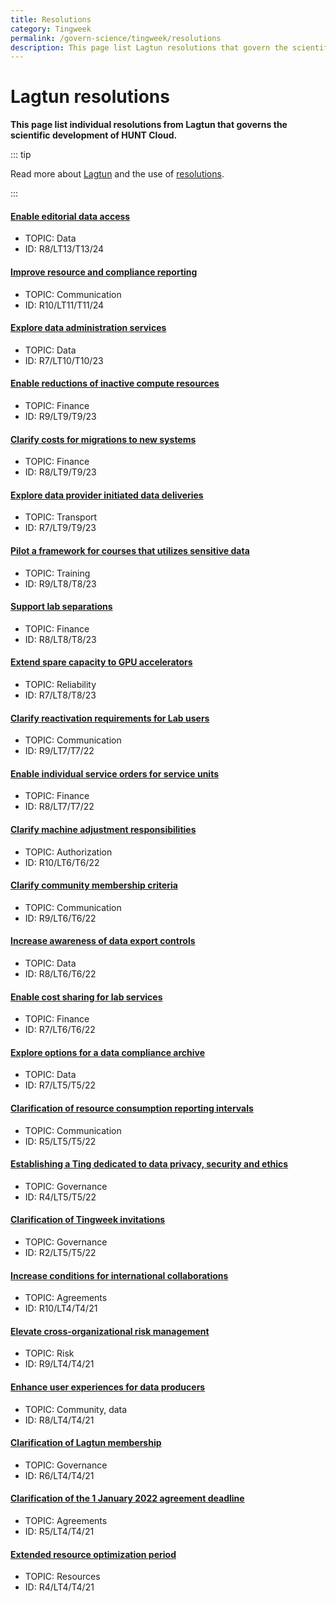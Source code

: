 ```yaml
---
title: Resolutions
category: Tingweek
permalink: /govern-science/tingweek/resolutions
description: This page list Lagtun resolutions that govern the scientific development of HUNT Cloud.
---
```


# Lagtun resolutions

**This page list individual resolutions from Lagtun that governs the scientific development of HUNT Cloud.**

::: tip

Read more about [Lagtun](/govern-science/tingweek/lagtun) and the use of [resolutions](/govern-science/tingweek/lagtun#resolutions).

:::

#### [Enable editorial data access](https://assets.hdc.ntnu.no/assets/tingweek/hunt-cloud-tingweek13-resolutions.pdf#page=3)

- TOPIC: Data
- ID: R8/LT13/T13/24

#### [Improve resource and compliance reporting](https://assets.hdc.ntnu.no/assets/tingweek/hunt-cloud-tingweek11-resolutions.pdf#page=3)

- TOPIC: Communication
- ID: R10/LT11/T11/24

#### [Explore data administration services](https://assets.hdc.ntnu.no/assets/tingweek/hunt-cloud-tingweek10-resolutions.pdf#page=3)

- TOPIC: Data
- ID: R7/LT10/T10/23

#### [Enable reductions of inactive compute resources](https://assets.hdc.ntnu.no/assets/tingweek/hunt-cloud-tingweek9-resolutions.pdf#page=5)

- TOPIC: Finance
- ID: R9/LT9/T9/23

#### [Clarify costs for migrations to new systems](https://assets.hdc.ntnu.no/assets/tingweek/hunt-cloud-tingweek9-resolutions.pdf#page=4)

- TOPIC: Finance
- ID: R8/LT9/T9/23

#### [Explore data provider initiated data deliveries](https://assets.hdc.ntnu.no/assets/tingweek/hunt-cloud-tingweek9-resolutions.pdf#page=3)

- TOPIC: Transport
- ID: R7/LT9/T9/23

#### [Pilot a framework for courses that utilizes sensitive data](https://assets.hdc.ntnu.no/assets/tingweek/hunt-cloud-tingweek8-resolutions.pdf#page=5)

- TOPIC: Training
- ID: R9/LT8/T8/23

#### [Support lab separations](https://assets.hdc.ntnu.no/assets/tingweek/hunt-cloud-tingweek8-resolutions.pdf#page=4)

- TOPIC: Finance
- ID: R8/LT8/T8/23

#### [Extend spare capacity to GPU accelerators](https://assets.hdc.ntnu.no/assets/tingweek/hunt-cloud-tingweek8-resolutions.pdf#page=3)

- TOPIC: Reliability
- ID: R7/LT8/T8/23

#### [Clarify reactivation requirements for Lab users](https://assets.hdc.ntnu.no/assets/tingweek/hunt-cloud-tingweek7-resolutions.pdf#page=4)

- TOPIC: Communication
- ID: R9/LT7/T7/22

#### [Enable individual service orders for service units](https://assets.hdc.ntnu.no/assets/tingweek/hunt-cloud-tingweek7-resolutions.pdf#page=3)

- TOPIC: Finance
- ID: R8/LT7/T7/22

#### [Clarify machine adjustment responsibilities](https://assets.hdc.ntnu.no/assets/tingweek/hunt-cloud-tingweek6-resolutions.pdf#page=6)

- TOPIC: Authorization
- ID: R10/LT6/T6/22

#### [Clarify community membership criteria](https://assets.hdc.ntnu.no/assets/tingweek/hunt-cloud-tingweek6-resolutions.pdf#page=5)

- TOPIC: Communication
- ID: R9/LT6/T6/22

#### [Increase awareness of data export controls](https://assets.hdc.ntnu.no/assets/tingweek/hunt-cloud-tingweek6-resolutions.pdf#page=4)

- TOPIC: Data
- ID: R8/LT6/T6/22

#### [Enable cost sharing for lab services](https://assets.hdc.ntnu.no/assets/tingweek/hunt-cloud-tingweek6-resolutions.pdf#page=3)

- TOPIC: Finance
- ID: R7/LT6/T6/22

#### [Explore options for a data compliance archive](https://assets.hdc.ntnu.no/assets/tingweek/hunt-cloud-tingweek5-resolutions.pdf#page=6)

- TOPIC: Data
- ID: R7/LT5/T5/22

#### [Clarification of resource consumption reporting intervals](https://assets.hdc.ntnu.no/assets/tingweek/hunt-cloud-tingweek5-resolutions.pdf#page=5)

- TOPIC: Communication
- ID: R5/LT5/T5/22

#### [Establishing a Ting dedicated to data privacy, security and ethics](https://assets.hdc.ntnu.no/assets/tingweek/hunt-cloud-tingweek5-resolutions.pdf#page=4)

- TOPIC: Governance
- ID: R4/LT5/T5/22

#### [Clarification of Tingweek invitations](https://assets.hdc.ntnu.no/assets/tingweek/hunt-cloud-tingweek5-resolutions.pdf#page=3)

- TOPIC: Governance
- ID: R2/LT5/T5/22

#### [Increase conditions for international collaborations](https://assets.hdc.ntnu.no/assets/tingweek/hunt-cloud-tingweek4-resolutions.pdf#page=8)

- TOPIC: Agreements
- ID: R10/LT4/T4/21

#### [Elevate cross-organizational risk management](https://assets.hdc.ntnu.no/assets/tingweek/hunt-cloud-tingweek4-resolutions.pdf#page=7)

- TOPIC: Risk
- ID: R9/LT4/T4/21

#### [Enhance user experiences for data producers](https://assets.hdc.ntnu.no/assets/tingweek/hunt-cloud-tingweek4-resolutions.pdf#page=6)

- TOPIC: Community, data
- ID: R8/LT4/T4/21

#### [Clarification of Lagtun membership](https://assets.hdc.ntnu.no/assets/tingweek/hunt-cloud-tingweek4-resolutions.pdf#page=5)

- TOPIC: Governance
- ID: R6/LT4/T4/21
 
#### [Clarification of the 1 January 2022 agreement deadline](https://assets.hdc.ntnu.no/assets/tingweek/hunt-cloud-tingweek4-resolutions.pdf#page=4)

- TOPIC: Agreements
- ID: R5/LT4/T4/21

#### [Extended resource optimization period](https://assets.hdc.ntnu.no/assets/tingweek/hunt-cloud-tingweek4-resolutions.pdf#page=3)

- TOPIC: Resources
- ID: R4/LT4/T4/21
 

